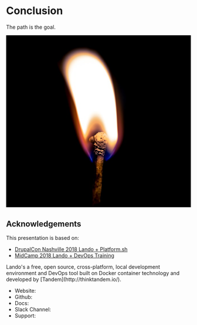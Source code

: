 # Conclusion

The path is the goal.

![alt](images/99-thanks/light-863150_640.jpg)<!-- .element: style="width: 40%" -->


## Acknowledgements

This presentation is based on:

- [DrupalCon Nashville 2018 Lando + Platform.sh](https://docs.google.com/presentation/d/1K3hRKZN6wvgYUgjWoaDJfXZeo3K_UJPKCDi6duDY-NU/edit#slide=id.p)
- [MidCamp 2018 Lando + DevOps Training](https://docs.google.com/presentation/d/1UQ7jwOs85jMOlQmSzN_DdQU0MLlc5Vkqkb34daOP6KA/edit#slide=id.p)

<!-- .element: class="small" -->Lando's a free, open source, cross-platform, local development environment and DevOps tool built on Docker container technology and developed by [Tandem](http://thinktandem.io/).

- <!-- .element: class="small" -->Website: <https://devwithlando.io>
- <!-- .element: class="small" -->Github: <https://github.com/lando/lando>
- <!-- .element: class="small" -->Docs: <https://docs.devwithlando.io>
- <!-- .element: class="small" -->Slack Channel: <https://slackpass.io/kalabox>
- <!-- .element: class="small" -->Support: <https://slackpass.io/kalabox>
